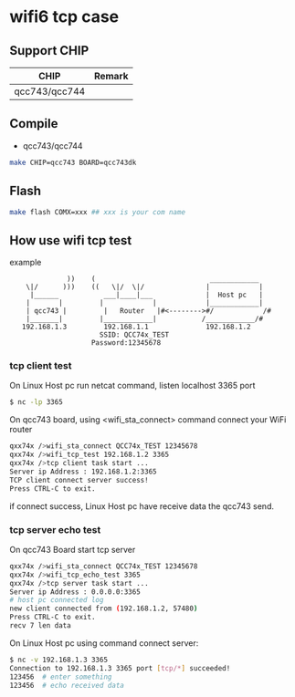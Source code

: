 # wifi6 tcp case

## Support CHIP

|      CHIP        | Remark |
|:----------------:|:------:|
|qcc743/qcc744       |        |

## Compile

- qcc743/qcc744

```bash
make CHIP=qcc743 BOARD=qcc743dk
```

## Flash

```bash
make flash COMX=xxx ## xxx is your com name
```

## How use wifi tcp test

example
```             
              ))    (                            ____________
    \|/      )))    ((   \|/  \|/               |            |
     |______           ___|____|___             |  Host pc   |
    |       |         |            |            |____________|
    | qcc743 |         |   Router   |#<-------->#/            /#
    |_______|         |____________|           /____________/#   
   192.168.1.3         192.168.1.1              192.168.1.2    
                      SSID: QCC74x_TEST
                    Password:12345678
```

### tcp client test

On Linux Host pc run netcat command, listen localhost 3365 port

```bash
$ nc -lp 3365
```

On qcc743 board, using <wifi_sta_connect> command connect your WiFi router

```bash
qxx74x />wifi_sta_connect QCC74x_TEST 12345678
qxx74x />wifi_tcp_test 192.168.1.2 3365
qxx74x />tcp client task start ...
Server ip Address : 192.168.1.2:3365
TCP client connect server success!
Press CTRL-C to exit.

```
if connect success, Linux Host pc have receive data the qcc743 send.

### tcp server echo test

On qcc743 Board start tcp server

```bash
qxx74x />wifi_sta_connect QCC74x_TEST 12345678
qxx74x />wifi_tcp_echo_test 3365
qxx74x />tcp server task start ...
Server ip Address : 0.0.0.0:3365
# host pc connected log
new client connected from (192.168.1.2, 57480)
Press CTRL-C to exit.
recv 7 len data

```

On Linux Host pc using <nc> command connect server:

```bash
$ nc -v 192.168.1.3 3365
Connection to 192.168.1.3 3365 port [tcp/*] succeeded!
123456  # enter something
123456  # echo received data

```
